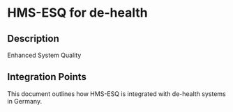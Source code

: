 # HMS-ESQ for de-health

## Description

Enhanced System Quality

## Integration Points

This document outlines how HMS-ESQ is integrated with de-health systems in Germany.
